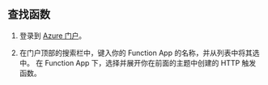 ## <a name="find-your-function"></a>查找函数    

1. 登录到 [Azure 门户](https://portal.azure.com/)。 

2. 在门户顶部的搜索栏中，键入你的 Function App 的名称，并从列表中将其选中。 在 Function App 下，选择并展开你在前面的主题中创建的 HTTP 触发函数。 